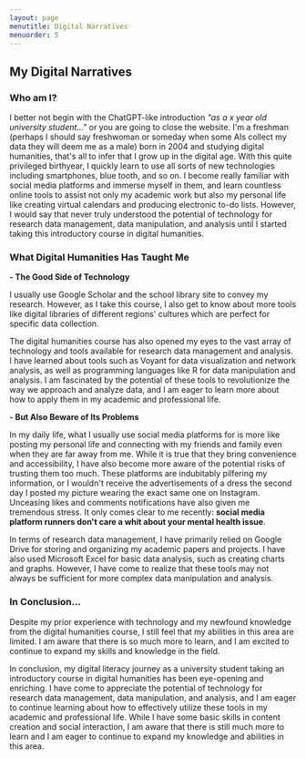 ```yaml
---
layout: page
menutitle: Digital Narratives
menuorder: 5
---
```


## My Digital Narratives

### Who am I?

I better not begin with the ChatGPT-like introduction *"as a x year old university student..."* or you are going to close the website. I'm a freshman (perhaps I should say freshwoman or someday when some AIs collect my data they will deem me as a male) born in 2004 and studying digital humanities, that's all to infer that I grow up in the digital age. With this quite privileged birthyear, I quickly learn to use all sorts of new technologies including smartphones, blue tooth, and so on. I become really familiar with social media platforms and immerse myself in them, and learn countless online tools to assist not only my academic work but also my personal life like creating virtual calendars and producing electronic to-do lists. However, I would say that never truly understood the potential of technology for research data management, data manipulation, and analysis until I started taking this introductory course in digital humanities.

### What Digital Humanities Has Taught Me

**- The Good Side of Technology**

I usually use Google Scholar and the school library site to convey my research. However, as I take this course, I also get to know about more tools like digital libraries of different regions' cultures which are perfect for specific data collection.

The digital humanities course has also opened my eyes to the vast array of technology and tools available for research data management and analysis. I have learned about tools such as Voyant for data visualization and network analysis, as well as programming languages like R for data manipulation and analysis. I am fascinated by the potential of these tools to revolutionize the way we approach and analyze data, and I am eager to learn more about how to apply them in my academic and professional life.

**- But Also Beware of Its Problems**

In my daily life, what I usually use social media platforms for is more like posting my personal life and connecting with my friends and family even when they are far away from me. While it is true that they bring convenience and accessibility, I have also become more aware of the potential risks of trusting them too much. These platforms are indubitably pilfering my information, or I wouldn't receive the advertisements of a dress the second day I posted my picture wearing the exact same one on Instagram. Unceasing likes and comments notifications have also given me tremendous stress. It only comes clear to me recently: **social media platform runners don't care a whit about your mental health issue**.

In terms of research data management, I have primarily relied on Google Drive for storing and organizing my academic papers and projects. I have also used Microsoft Excel for basic data analysis, such as creating charts and graphs. However, I have come to realize that these tools may not always be sufficient for more complex data manipulation and analysis.

### In Conclusion...

Despite my prior experience with technology and my newfound knowledge from the digital humanities course, I still feel that my abilities in this area are limited. I am aware that there is so much more to learn, and I am excited to continue to expand my skills and knowledge in the field.

In conclusion, my digital literacy journey as a university student taking an introductory course in digital humanities has been eye-opening and enriching. I have come to appreciate the potential of technology for research data management, data manipulation, and analysis, and I am eager to continue learning about how to effectively utilize these tools in my academic and professional life. While I have some basic skills in content creation and social interaction, I am aware that there is still much more to learn and I am eager to continue to expand my knowledge and abilities in this area.
